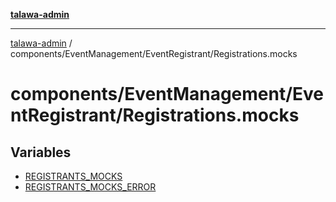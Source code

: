 [**talawa-admin**](../../../../README.md)

***

[talawa-admin](../../../../README.md) / components/EventManagement/EventRegistrant/Registrations.mocks

# components/EventManagement/EventRegistrant/Registrations.mocks

## Variables

- [REGISTRANTS\_MOCKS](variables/REGISTRANTS_MOCKS.md)
- [REGISTRANTS\_MOCKS\_ERROR](variables/REGISTRANTS_MOCKS_ERROR.md)
